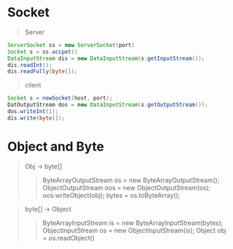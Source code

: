 # Socket
> Server
```Java
ServerSocket ss = new ServerSocket(port)
Socket s = ss.accpet()
DataInputStream dis = new DataInputStream(s.getInputStream());
dis.readInt();
dis.readFully(byte[]);
```
>client
```Java
Socket s = newSocket(host, port);
DatOutputStream dos = new DataInputStream(s.getOutputStream());
dos.writeInt(1);
dis.write(byte[]);
```
# Object and Byte
> Obj -> byte[]
>> ByteArrayOutputStream os = new ByteArrayOutputStream();
>> ObjectOutputStream oos = new ObjectOutputStream(os);
>> oos.writeObject(obj);
>> bytes = os.toByteArray();

> byte[] -> Object
>> ByteArrayInputStream is = new ByteArrayInputStream(bytes);
>> ObjectInputStream os = new ObjectInputStream(is);
>> Object obj = os.readObject()